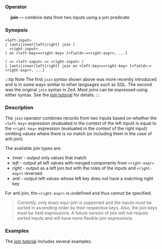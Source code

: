 ### Operator

&emsp; **join** &mdash; combine data from two inputs using a join predicate

### Synopsis

```
<left-input>
| [anti|inner|left|right] join (
  <right-input>
) on <left-key>=<right-key> [<field>:=<right-expr>, ...]

( => <left-input> => <right-input> )
| [anti|inner|left|right] join on <left-key>=<right-key> [<field>:=<right-expr>, ...]
```

:::tip Note
The first `join` syntax shown above was more recently introduced and is in some
ways similar to other languages such as SQL. The second was the original `join`
syntax in Zed. Most joins can be expressed using either syntax. See the
[join tutorial](../../tutorials/join.md)
for details.
:::

### Description

The `join` operator combines records from two inputs based on whether
the `<left-key>` expression (evaluated in the context of the left input)
is equal to the `<right-key>` expression (evaluated in the context of
the right input) omitting values where there is no match (or including them
in the case of anti join).

The available join types are:
* _inner_ - output only values that match
* _left_ - output all left values with merged components from `<right-expr>`
* _right_ - output as a left join but with the roles of the inputs and `<right-expr>` reversed
* _anti_ - output left values whose left key does not have a matching right key

For anti join, the `<right-expr>` is undefined and thus cannot be specified.

> Currently, only exact equi-join is supported and the inputs must be sorted
> in ascending order by their respective keys.  Also, the join keys must
> be field expressions.  A future version of join will not require sorted inputs
> and will have more flexible join expressions.

### Examples

The [join tutorial](../../tutorials/join.md) includes several examples.
